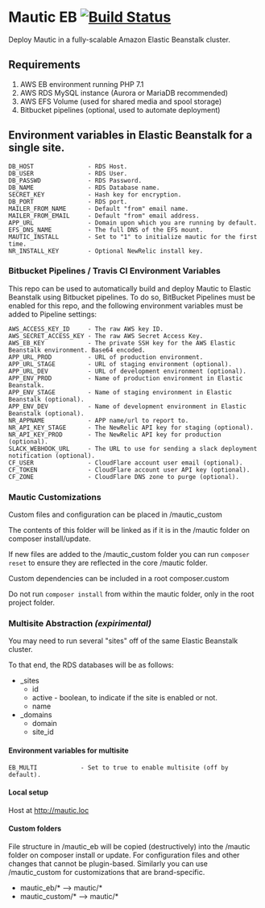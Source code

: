 Mautic EB [![Build Status](https://travis-ci.org/heathdutton/mautic-eb.svg?branch=master)](https://travis-ci.org/heathdutton/mautic-eb)
=========

Deploy Mautic in a fully-scalable Amazon Elastic Beanstalk cluster.

## Requirements

1) AWS EB environment running PHP 7.1
2) AWS RDS MySQL instance (Aurora or MariaDB recommended)
3) AWS EFS Volume (used for shared media and spool storage)
4) Bitbucket pipelines (optional, used to automate deployment)

## Environment variables in Elastic Beanstalk for a single site.

    DB_HOST               - RDS Host.
    DB_USER               - RDS User.
    DB_PASSWD             - RDS Password.
    DB_NAME               - RDS Database name.
    SECRET_KEY            - Hash key for encryption.
    DB_PORT               - RDS port.
    MAILER_FROM_NAME      - Default "from" email name.
    MAILER_FROM_EMAIL     - Default "from" email address.
    APP_URL               - Domain upon which you are running by default.
    EFS_DNS_NAME          - The full DNS of the EFS mount.
    MAUTIC_INSTALL        - Set to "1" to initialize mautic for the first time.
    NR_INSTALL_KEY        - Optional NewRelic install key.

### Bitbucket Pipelines / Travis CI Environment Variables
This repo can be used to automatically build and deploy Mautic to Elastic Beanstalk using Bitbucket pipelines. To do so, BitBucket Pipelines must be enabled for this repo, and the following environment variables must be added to Pipeline settings:

    AWS_ACCESS_KEY_ID     - The raw AWS key ID.
    AWS_SECRET_ACCESS_KEY - The raw AWS Secret Access Key.
    AWS_EB_KEY            - The private SSH key for the AWS Elastic Beanstalk environment. Base64 encoded.
    APP_URL_PROD          - URL of production environment.
    APP_URL_STAGE         - URL of staging environment (optional).
    APP_URL_DEV           - URL of development environment (optional).
    APP_ENV_PROD          - Name of production environment in Elastic Beanstalk.
    APP_ENV_STAGE         - Name of staging environment in Elastic Beanstalk (optional).
    APP_ENV_DEV           - Name of development environment in Elastic Beanstalk (optional).
    NR_APPNAME            - APP name/url to report to.
    NR_API_KEY_STAGE      - The NewRelic API key for staging (optional).
    NR_API_KEY_PROD       - The NewRelic API key for production (optional).
    SLACK_WEBHOOK_URL     - The URL to use for sending a slack deployment notification (optional).
    CF_USER               - CloudFlare account user email (optional).
    CF_TOKEN              - CloudFlare account user API key (optional).
    CF_ZONE               - CloudFlare DNS zone to purge (optional).

### Mautic Customizations
Custom files and configuration can be placed in /mautic_custom

The contents of this folder will be linked as if it is in the /mautic folder on composer install/update.

If new files are added to the /mautic_custom folder you can run `composer reset` to ensure they are reflected
in the core /mautic folder.

Custom dependencies can be included in a root composer.custom

Do not run `composer install` from within the mautic folder, only in the root project folder.

### Multisite Abstraction *(expirimental)*

You may need to run several "sites" off of the same Elastic Beanstalk cluster.

To that end, the RDS databases will be as follows:
* _sites
  * id 
  * active      - boolean, to indicate if the site is enabled or not.
  * name
* _domains
  * domain 
  * site_id
 

#### Environment variables for multisite

    EB_MULTI            - Set to true to enable multisite (off by default).
    
#### Local setup

Host at http://mautic.loc

#### Custom folders

File structure in /mautic_eb will be copied (destructively) into the /mautic folder on composer install or update.
For configuration files and other changes that cannot be plugin-based.
Similarly you can use /mautic_custom for customizations that are brand-specific.

* mautic_eb/*  -->  mautic/*
* mautic_custom/*  -->  mautic/*